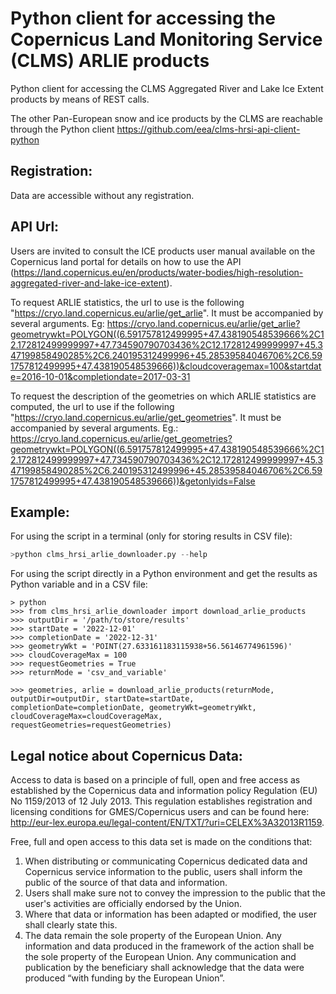 # Python client for accessing the Copernicus Land Monitoring Service (CLMS) ARLIE products

Python client for accessing the CLMS Aggregated River and Lake Ice Extent products by means of REST calls.

The other Pan-European snow and ice products by the CLMS are reachable through the Python client https://github.com/eea/clms-hrsi-api-client-python

## Registration:
Data are accessible without any registration.

## API Url: 
Users are invited to consult the ICE products user manual available on the Copernicus land portal for details on how to use the API (https://land.copernicus.eu/en/products/water-bodies/high-resolution-aggregated-river-and-lake-ice-extent).

To request ARLIE statistics, the url to use is the following "https://cryo.land.copernicus.eu/arlie/get_arlie". It must be accompanied by several arguments. Eg: 
https://cryo.land.copernicus.eu/arlie/get_arlie?geometrywkt=POLYGON((6.591757812499995+47.438190548539666%2C12.172812499999997+47.734590790703436%2C12.172812499999997+45.347199858490285%2C6.240195312499996+45.28539584046706%2C6.591757812499995+47.438190548539666))&cloudcoveragemax=100&startdate=2016-10-01&completiondate=2017-03-31

To request the description of the geometries on which ARLIE statistics are computed, the url to use if the following "https://cryo.land.copernicus.eu/arlie/get_geometries". It must be accompanied by several arguments.
Eg.: https://cryo.land.copernicus.eu/arlie/get_geometries?geometrywkt=POLYGON((6.591757812499995+47.438190548539666%2C12.172812499999997+47.734590790703436%2C12.172812499999997+45.347199858490285%2C6.240195312499996+45.28539584046706%2C6.591757812499995+47.438190548539666))&getonlyids=False

## Example:

For using the script in a terminal (only for storing results in CSV file):
```S
>python clms_hrsi_arlie_downloader.py --help

```

For using the script directly in a Python environment and get the results as Python variable and in a CSV file:
```
> python
>>> from clms_hrsi_arlie_downloader import download_arlie_products
>>> outputDir = '/path/to/store/results'
>>> startDate = '2022-12-01'
>>> completionDate = '2022-12-31'
>>> geometryWkt = 'POINT(27.633161183115938+56.56146774961596)'
>>> cloudCoverageMax = 100
>>> requestGeometries = True
>>> returnMode = 'csv_and_variable'

>>> geometries, arlie = download_arlie_products(returnMode, outputDir=outputDir, startDate=startDate, completionDate=completionDate, geometryWkt=geometryWkt, cloudCoverageMax=cloudCoverageMax, requestGeometries=requestGeometries)

```

## Legal notice about Copernicus Data:
Access to data is based on a principle of full, open and free access as established by the Copernicus data and information policy Regulation (EU) No 1159/2013 of 12 July 2013. This regulation establishes registration and licensing conditions for GMES/Copernicus users and can be found here: http://eur-lex.europa.eu/legal-content/EN/TXT/?uri=CELEX%3A32013R1159.  

Free, full and open access to this data set is made on the conditions that:  
1. When distributing or communicating Copernicus dedicated data and Copernicus service information to the public, users shall inform the public of the source of that data and information.  
2. Users shall make sure not to convey the impression to the public that the user's activities are officially endorsed by the Union.  
3. Where that data or information has been adapted or modified, the user shall clearly state this.  
4. The data remain the sole property of the European Union. Any information and data produced in the framework of the action shall be the sole property of the European Union. Any communication and publication by the beneficiary shall acknowledge that the data were produced “with funding by the European Union”.  
